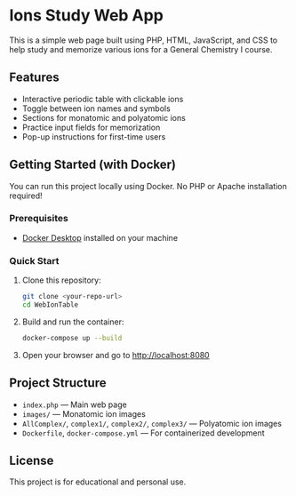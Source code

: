 # Ions Study Web App

This is a simple web page built using PHP, HTML, JavaScript, and CSS to help study and memorize various ions for a General Chemistry I course.

## Features
- Interactive periodic table with clickable ions
- Toggle between ion names and symbols
- Sections for monatomic and polyatomic ions
- Practice input fields for memorization
- Pop-up instructions for first-time users

## Getting Started (with Docker)

You can run this project locally using Docker. No PHP or Apache installation required!

### Prerequisites
- [Docker Desktop](https://www.docker.com/products/docker-desktop/) installed on your machine

### Quick Start
1. Clone this repository:
   ```sh
   git clone <your-repo-url>
   cd WebIonTable
   ```
2. Build and run the container:
   ```sh
   docker-compose up --build
   ```
3. Open your browser and go to [http://localhost:8080](http://localhost:8080)

## Project Structure
- `index.php` — Main web page
- `images/` — Monatomic ion images
- `AllComplex/`, `complex1/`, `complex2/`, `complex3/` — Polyatomic ion images
- `Dockerfile`, `docker-compose.yml` — For containerized development

## License
This project is for educational and personal use.
